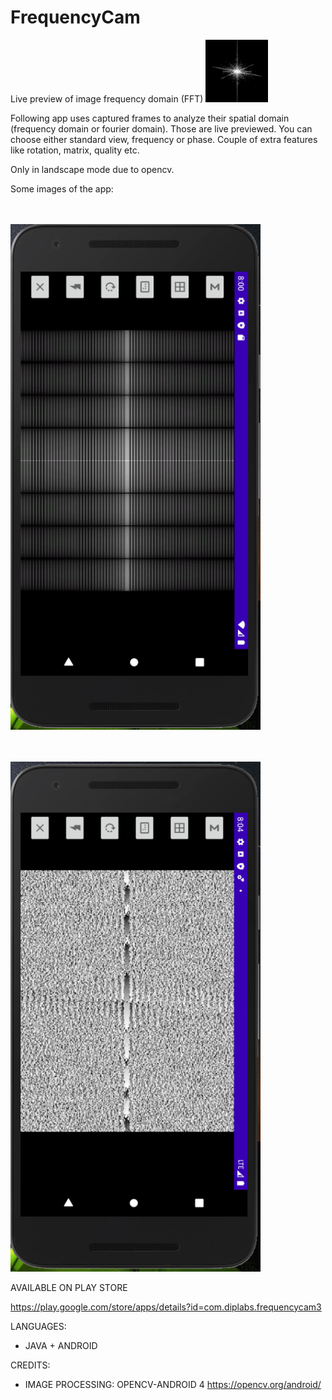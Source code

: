 # FrequencyCam
Live preview of image frequency domain (FFT)
<img src="fficon.png" width="100" />

Following app uses captured frames to analyze their spatial domain (frequency domain or fourier domain). Those are live previewed.
You can choose either standard view, frequency or phase. Couple of extra features like rotation, matrix, quality etc.

Only in landscape mode due to opencv.


Some images of the app:


<BR><BR>
<img src="freq1.PNG" width="400" />

  <BR><BR>
<img src="freq2.PNG" width="400" />

 
  AVAILABLE ON PLAY STORE
 
https://play.google.com/store/apps/details?id=com.diplabs.frequencycam3


LANGUAGES:
* JAVA + ANDROID
   
CREDITS:
* IMAGE PROCESSING: OPENCV-ANDROID 4  https://opencv.org/android/
